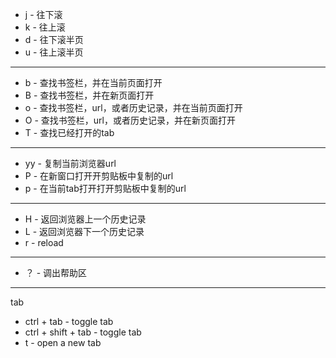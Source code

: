 - j - 往下滚
- k - 往上滚
- d - 往下滚半页
- u - 往上滚半页
  
***
- b - 查找书签栏，并在当前页面打开
- B - 查找书签栏，并在新页面打开
- o - 查找书签栏，url，或者历史记录，并在当前页面打开
- O - 查找书签栏，url，或者历史记录，并在新页面打开
- T - 查找已经打开的tab
  
***
- yy  - 复制当前浏览器url
- P  - 在新窗口打开开剪贴板中复制的url
- p  - 在当前tab打开打开剪贴板中复制的url
  
***
- H - 返回浏览器上一个历史记录
- L - 返回浏览器下一个历史记录
- r - reload
***
- ？ - 调出帮助区

***
tab
- ctrl + tab - toggle tab
- ctrl + shift + tab - toggle tab
- t - open a new tab
